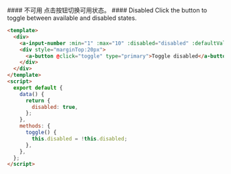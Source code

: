 <cn>
#### 不可用
点击按钮切换可用状态。
</cn>

<us>
#### Disabled
Click the button to toggle between available and disabled states.
</us>

```html
<template>
  <div>
    <a-input-number :min="1" :max="10" :disabled="disabled" :defaultValue="3" />
    <div style="marginTop:20px">
      <a-button @click="toggle" type="primary">Toggle disabled</a-button>
    </div>
  </div>
</template>
<script>
  export default {
    data() {
      return {
        disabled: true,
      };
    },
    methods: {
      toggle() {
        this.disabled = !this.disabled;
      },
    },
  };
</script>
```
